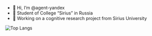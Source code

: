 - 👋 Hi, I’m @agent-yandex
- 🌱 Student of College “Sirius” in Russia
- 🎯 Working on a cognitive research project from Sirius University

![Top Langs](https://github-readme-stats.vercel.app/api/top-langs/?username=agent-yandex&hide_progress=true&theme=tokyonight)

<!-- <h3>✨ Technical stack ✨</h3> -->
<!-- 
<div>
  <img src="https://github.com/devicons/devicon/blob/master/icons/c/c-original.svg" title="C" alt="C" width="40" height="40"/>&nbsp;
  <img src="https://github.com/devicons/devicon/blob/master/icons/bash/bash-original.svg" titile="Bash" alt="Bash" width="40" height="40"/>&nbsp;
  <img src="https://github.com/devicons/devicon/blob/master/icons/python/python-original.svg" titile="Python" alt="Python" width="40" height="40"/>&nbsp;
  <img src="https://github.com/devicons/devicon/blob/master/icons/javascript/javascript-original.svg" title="JavaScript" alt="JavaScript" width="40" height="40"/>&nbsp;
  <img src="https://github.com/devicons/devicon/blob/master/icons/html5/html5-original.svg" titile="Html" alt="Html" width="40" height="40"/>&nbsp;
  <img src="https://github.com/devicons/devicon/blob/master/icons/css3/css3-original.svg" titile="Css" alt="Css" width="40" height="40"/>&nbsp;
</div>
 -->
